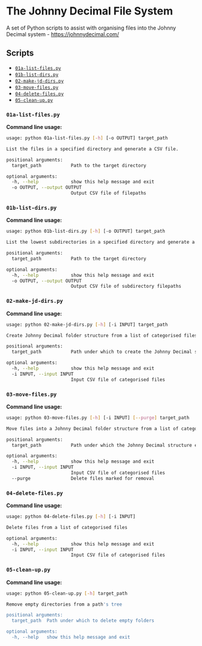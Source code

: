 # The Johnny Decimal File System

A set of Python scripts to assist with organising files into the Johnny Decimal system - <https://johnnydecimal.com/>

## Scripts

- [`01a-list-files.py`](01a-list-files.py)
- [`01b-list-dirs.py`](01b-list-dirs.py)
- [`02-make-jd-dirs.py`](02-make-jd-dirs.py)
- [`03-move-files.py`](03-move-files.py)
- [`04-delete-files.py`](04-delete-files.py)
- [`05-clean-up.py`](05-clean-up.py)

### `01a-list-files.py`

**Command line usage:**

```bash
usage: python 01a-list-files.py [-h] [-o OUTPUT] target_path

List the files in a specified directory and generate a CSV file.

positional arguments:
  target_path           Path to the target directory

optional arguments:
  -h, --help            show this help message and exit
  -o OUTPUT, --output OUTPUT
                        Output CSV file of filepaths
```

### `01b-list-dirs.py`

**Command line usage:**

```bash
usage: python 01b-list-dirs.py [-h] [-o OUTPUT] target_path

List the lowest subdirectories in a specified directory and generate a CSV file.

positional arguments:
  target_path           Path to the target directory

optional arguments:
  -h, --help            show this help message and exit
  -o OUTPUT, --output OUTPUT
                        Output CSV file of subdirectory filepaths
```

### `02-make-jd-dirs.py`

**Command line usage:**

```bash
usage: python 02-make-jd-dirs.py [-h] [-i INPUT] target_path

Create Johnny Decimal folder structure from a list of categorised files

positional arguments:
  target_path           Path under which to create the Johnny Decimal structure

optional arguments:
  -h, --help            show this help message and exit
  -i INPUT, --input INPUT
                        Input CSV file of categorised files
```

### `03-move-files.py`

**Command line usage:**

```bash
usage: python 03-move-files.py [-h] [-i INPUT] [--purge] target_path

Move files into a Johnny Decimal folder structure from a list of categorised files

positional arguments:
  target_path           Path under which the Johnny Decimal structure exists

optional arguments:
  -h, --help            show this help message and exit
  -i INPUT, --input INPUT
                        Input CSV file of categorised files
  --purge               Delete files marked for removal
```

### `04-delete-files.py`

**Command line usage:**

```bash
usage: python 04-delete-files.py [-h] [-i INPUT]

Delete files from a list of categorised files

optional arguments:
  -h, --help            show this help message and exit
  -i INPUT, --input INPUT
                        Input CSV file of categorised files
```

### `05-clean-up.py`

**Command line usage:**

```bash
usage: python 05-clean-up.py [-h] target_path

Remove empty directories from a path's tree

positional arguments:
  target_path  Path under which to delete empty folders

optional arguments:
  -h, --help   show this help message and exit
```
